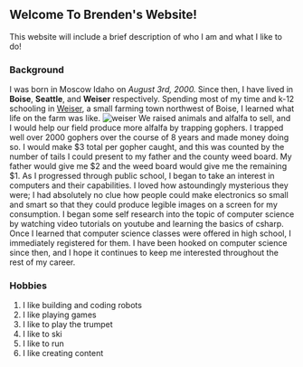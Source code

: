 ## Welcome To Brenden's Website!

This website will include a brief description of who I am and what I like to do!

### Background

I was born in Moscow Idaho on _August 3rd, 2000._ Since then, I have lived in **Boise**, **Seattle**, and **Weiser** respectively. Spending most of my time and k-12 schooling in [Weiser](https://en.wikipedia.org/wiki/Weiser,_Idaho), a small farming town northwest of Boise, I learned what life on the farm was like. ![weiser](https://en.wikipedia.org/wiki/Weiser,_Idaho#/media/File:Weiser_ID_-_aerial.jpg) We raised animals and alfalfa to sell, and I would help our field produce more alfalfa by trapping gophers. I trapped well over 2000 gophers over the course of 8 years and made money doing so. I would make $3 total per gopher caught, and this was counted by the number of tails I could present to my father and the county weed board. My father would give me $2 and the weed board would give me the remaining $1. As I progressed through public school, I began to take an interest in computers and their capabilities. I loved how astoundingly mysterious they were; I had absolutely no clue how people could make electronics so small and smart so that they could produce legible images on a screen for my consumption. I began some self research into the topic of computer science by watching video tutorials on youtube and learning the basics of csharp. Once I learned that computer science classes were offered in high school, I immediately registered for them. I have been hooked on computer science since then, and I hope it continues to keep me interested throughout the rest of my career.

### Hobbies

1. I like building and coding robots
2. I like playing games
3. I like to play the trumpet
4. I like to ski
5. I like to run
6. I like creating content
